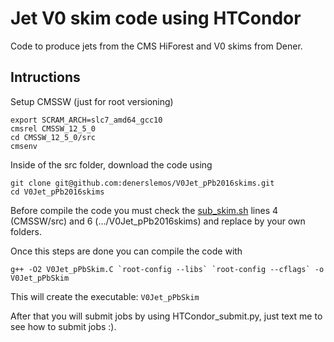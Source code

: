 # Jet V0 skim code using HTCondor

Code to produce jets from the CMS HiForest and V0 skims from Dener. 

## Intructions

Setup CMSSW (just for root versioning)
```
export SCRAM_ARCH=slc7_amd64_gcc10
cmsrel CMSSW_12_5_0
cd CMSSW_12_5_0/src
cmsenv
```
Inside of the src folder, download the code using
```
git clone git@github.com:denerslemos/V0Jet_pPb2016skims.git
cd V0Jet_pPb2016skims
```
Before compile the code you must check the [sub_skim.sh](https://github.com/denerslemos/V0Jet_pPb2016skims/blob/main/sub_skim.sh) lines 4 (CMSSW/src) and 6 (.../V0Jet_pPb2016skims) and replace by your own folders.

Once this steps are done you can compile the code with
```
g++ -O2 V0Jet_pPbSkim.C `root-config --libs` `root-config --cflags` -o V0Jet_pPbSkim
```
This will create the executable: ```V0Jet_pPbSkim``` 

After that you will submit jobs by using HTCondor_submit.py, just text me to see how to submit jobs :).
